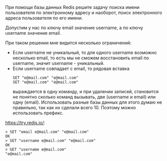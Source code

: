 При помощи базы данных Redis решите задачу поиска имени
пользователя по электронному адресу и наоборот, поиск электронного
адреса пользователя по его имени.

Допустим у нас по ключу email значение username, а по ключу username
значение email.

При таком решении мне видится несколько ограничений:
* Если username не уникальный, то для одного username возможно
  несколько email, то есть мы не сможем восстановить email по
  username, значит username - уникальный.
* Если username совпадает с email, то рядовая вставка
  ```text
  SET "e@mail.com" "e@mail.com"
  SET "e@mail.com" "e@mail.com"
  ```
  выраждается в одну команду, и при удалении записей, становится
  не понятно сколько команд вызывать, две (username и email)
  или одну (email).
  Использовать разные базы данных для этого думаю не правильно,
  так как их сделали всего 10.
  Поэтому можно использовать префикс.

https://try.redis.io/:
```text
> SET "email e@mail.com" "e@mail.com"
OK
> SET "username e@mail.com" "e@mail.com"
OK
> GET "username e@mail.com"
"e@mail.com"
```